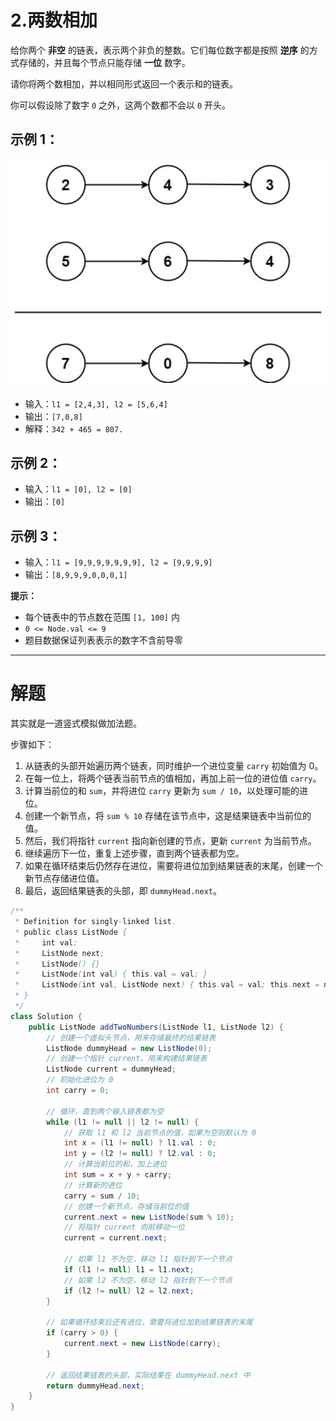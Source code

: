 # 2.两数相加

给你两个 **非空** 的链表，表示两个非负的整数。它们每位数字都是按照 **逆序** 的方式存储的，并且每个节点只能存储 **一位** 数字。

请你将两个数相加，并以相同形式返回一个表示和的链表。

你可以假设除了数字 `0` 之外，这两个数都不会以 `0` 开头。

## 示例 1：

![image-20231106141128423](images/0002-add-two-numbers/image-20231106141128423.png)

- 输入：`l1 = [2,4,3], l2 = [5,6,4]`
- 输出：`[7,0,8]`
- 解释：`342 + 465 = 807.`

## 示例 2：


- 输入：`l1 = [0], l2 = [0]`
- 输出：`[0]`

## 示例 3：


- 输入：`l1 = [9,9,9,9,9,9,9], l2 = [9,9,9,9]`
- 输出：`[8,9,9,9,0,0,0,1]`

**提示：**

- 每个链表中的节点数在范围 `[1, 100]` 内
- `0 <= Node.val <= 9`
- 题目数据保证列表表示的数字不含前导零

---

# 解题

其实就是一道竖式模拟做加法题。

步骤如下：

1. 从链表的头部开始遍历两个链表，同时维护一个进位变量 `carry` 初始值为 0。
2. 在每一位上，将两个链表当前节点的值相加，再加上前一位的进位值 `carry`。
3. 计算当前位的和 `sum`，并将进位 `carry` 更新为 `sum / 10`，以处理可能的进位。
4. 创建一个新节点，将 `sum % 10` 存储在该节点中，这是结果链表中当前位的值。
5. 然后，我们将指针 `current` 指向新创建的节点，更新 `current` 为当前节点。
6. 继续遍历下一位，重复上述步骤，直到两个链表都为空。
7. 如果在循环结束后仍然存在进位，需要将进位加到结果链表的末尾，创建一个新节点存储进位值。
8. 最后，返回结果链表的头部，即 `dummyHead.next`。

```java
/**
 * Definition for singly-linked list.
 * public class ListNode {
 *     int val;
 *     ListNode next;
 *     ListNode() {}
 *     ListNode(int val) { this.val = val; }
 *     ListNode(int val, ListNode next) { this.val = val; this.next = next; }
 * }
 */
class Solution {
    public ListNode addTwoNumbers(ListNode l1, ListNode l2) {
        // 创建一个虚拟头节点，用来存储最终的结果链表
        ListNode dummyHead = new ListNode(0);
        // 创建一个指针 current，用来构建结果链表
        ListNode current = dummyHead;
        // 初始化进位为 0
        int carry = 0;

        // 循环，直到两个输入链表都为空
        while (l1 != null || l2 != null) {
            // 获取 l1 和 l2 当前节点的值，如果为空则默认为 0
            int x = (l1 != null) ? l1.val : 0;
            int y = (l2 != null) ? l2.val : 0;
            // 计算当前位的和，加上进位
            int sum = x + y + carry;
            // 计算新的进位
            carry = sum / 10;
            // 创建一个新节点，存储当前位的值
            current.next = new ListNode(sum % 10);
            // 将指针 current 向前移动一位
            current = current.next;

            // 如果 l1 不为空，移动 l1 指针到下一个节点
            if (l1 != null) l1 = l1.next;
            // 如果 l2 不为空，移动 l2 指针到下一个节点
            if (l2 != null) l2 = l2.next;
        }

        // 如果循环结束后还有进位，需要将进位加到结果链表的末尾
        if (carry > 0) {
            current.next = new ListNode(carry);
        }

        // 返回结果链表的头部，实际结果在 dummyHead.next 中
        return dummyHead.next;
    }
}
```

